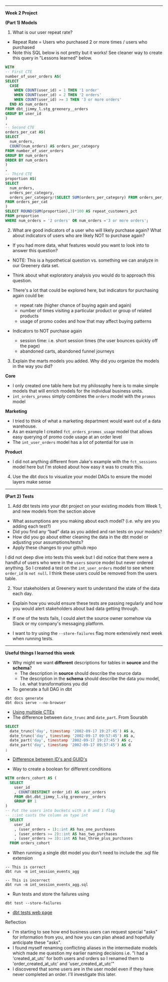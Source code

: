 
---
**Week 2 Project**

**(Part 1) Models**

1. What is our user repeat rate?
- Repeat Rate = Users who purchased 2 or more times / users who purchased
- Note this SQL below is not pretty but it works! See cleaner way to create this query in "Lessons learned" below.
```sql
WITH 
-- First CTE 
number_of_user_orders AS( 
SELECT 
  CASE 
    WHEN COUNT(user_id) = 1 THEN '1 order'
    WHEN COUNT(user_id) = 2 THEN '2 orders'
    WHEN COUNT(user_id) >= 3 THEN '3 or more orders' 
  END AS num_orders
FROM dbt_jimmy_l.stg_greenery__orders
GROUP BY user_id
)
,
-- Second CTE
orders_per_cat AS(
SELECT 
  num_orders, 
  COUNT(num_orders) AS orders_per_category
FROM number_of_user_orders
GROUP BY num_orders
ORDER BY num_orders
)
,
-- Third CTE
proportion AS(
SELECT 
  num_orders,
  orders_per_category,
  orders_per_category/(SELECT SUM(orders_per_category) FROM orders_per_cat) AS proportion
FROM orders_per_cat
)
SELECT ROUND(SUM(proportion),3)*100 AS repeat_customers_pct
FROM proportion
WHERE num_orders = '2 orders' OR num_orders ='3 or more orders';
```

2. What are good indicators of a user who will likely purchase again? What about indicators of users who are likely NOT to purchase again? 
- If you had more data, what features would you want to look into to answer this question?
- NOTE: This is a hypothetical question vs. something we can analyze in our Greenery data set. 
- Think about what exploratory analysis you would do to approach this question.

- There's a lot that could be explored here, but indicators for purchasing again could be:
  - repeat rate (higher chance of buying again and again)
  - number of times visiting a particular product or group of related products
  - usage of promo codes and how that may affect buying patterns
- Indicators to NOT purchase again
  - session time: i.e. short session times (the user bounces quickly off the page)
  - abandoned carts, abandoned funnel journeys


3. Explain the marts models you added. Why did you organize the models in the way you did?

**Core**
- I only created one table here but my philosophy here is to make simple models that will enrich models for the individual business units.
- `int_orders_promos` simply combines the `orders` model with the `promos` model

**Marketing**
- I tried to think of what a marketing department would want out of a data warehouse.
- As an example I created `fct_orders_promos_usage` model that allows easy querying of promo code usage at an order level
- The `int_user_orders` model has a lot of potential for use in 

**Product**
- I did not anything different from Jake's example with the `fct_sessions` model here but I'm stoked about how easy it was to create this.

4. Use the dbt docs to visualize your model DAGs to ensure the model layers make sense

---
**(Part 2) Tests**

1. Add dbt tests into your dbt project on your existing models from Week 1, and new models from the section above
- What assumptions are you making about each model? (i.e. why are you adding each test?)
- Did you find any “bad” data as you added and ran tests on your models? 
- How did you go about either cleaning the data in the dbt model or adjusting your assumptions/tests?
- Apply these changes to your github repo

I did not deep dive into tests this week but I did notice that there were a handful of users who were in the `users` source model but never ordered anything. So I created a test on the `int_user_orders` model to see where `order_id` is `not null`. I think these users could be removed from the users table.

2. Your stakeholders at Greenery want to understand the state of the data each day. 
- Explain how you would ensure these tests are passing regularly and how you would alert stakeholders about bad data getting through.

- If one of the tests fails, I could alert the source owner somehow via Slack or my company's messaging platform.
- I want to try using the `--store-failures` flag more extensively next week when running tests.
---
**Useful things I learned this week**
- Why might we want **different** descriptions for tables in **source** and the **schema**?
  - The description in **source** should describe the source data
  - The description in the **schema** should describe the data you model, i.e. what transformations you did
- To generate a full DAG in dbt
```
dbt docs generate
dbt docs serve --no-browser
```

- [Using multiple CTEs](https://www.databasejournal.com/ms-sql/tips-for-using-common-table-expressions/#:~:text=The%20second%20CTE%20is%20defined,SELECT%20statement%20references%20each%20CTE.)
- The difference between `date_trunc` and `date_part`. From Sourabh
```sql
SELECT
  date_trunc('day', timestamp '2002-09-17 19:27:45') AS a,
  date_trunc('day', timestamp '2002-09-17 09:57:45') AS a,
  date_part('day', timestamp '2002-09-17 19:27:45') AS c,
  date_part('day', timestamp '2002-09-17 09:57:45') AS d
;
```
- [Difference between ID's and GUID's](https://blog.codinghorror.com/primary-keys-ids-versus-guids/)

- Way to create a boolean for different conditions
```sql
WITH orders_cohort AS (
  SELECT
    user_id
    , COUNT(DISTINCT order_id) AS user_orders
    FROM dbt.dbt_jimmy_l.stg_greenery__orders
    GROUP BY 1
)
-- Put the users into buckets with a 0 and 1 flag
-- ::int casts the column as type int
  SELECT
    user_id
    , (user_orders = 1)::int AS has_one_purchases
    , (user_orders >= 2)::int AS has_two_purchases
    , (user_orders >= 3)::int AS has_three_plus_purchases
  FROM orders_cohort
```

- When running a single dbt model you don't need to include the .sql file extension
```
-- This is correct
dbt run -m int_session_events_agg

-- This is incorrect
dbt run -m int_session_events_agg.sql
```

- Run tests and store the failures using
```
dbt test --store-failures
```
- [dbt tests web page](https://docs.getdbt.com/docs/building-a-dbt-project/tests)

Reflection
- I'm starting to see how end business users can request special "asks" for information from you, and how you can plan ahead and hopefully anticipate these "asks".
- I found myself renaming conflicting aliases in the intermediate models which made me question my earlier naming decisions i.e. "I had a 'created_at_utc' for both users and orders so I renamed them to 'order_created_at_utc' and 'user_created_at_utc'"
- I discovered that some users are in the user model even if they have never completed an order. I'll investigate this later.